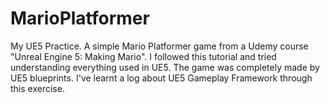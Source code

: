 # MarioPlatformer
My UE5 Practice. A simple Mario Platformer game from a Udemy course "Unreal Engine 5: Making Mario". I followed this tutorial and tried understanding everything used in UE5. The game was completely made by UE5 blueprints. I've learnt a log about UE5 Gameplay Framework through this exercise.
